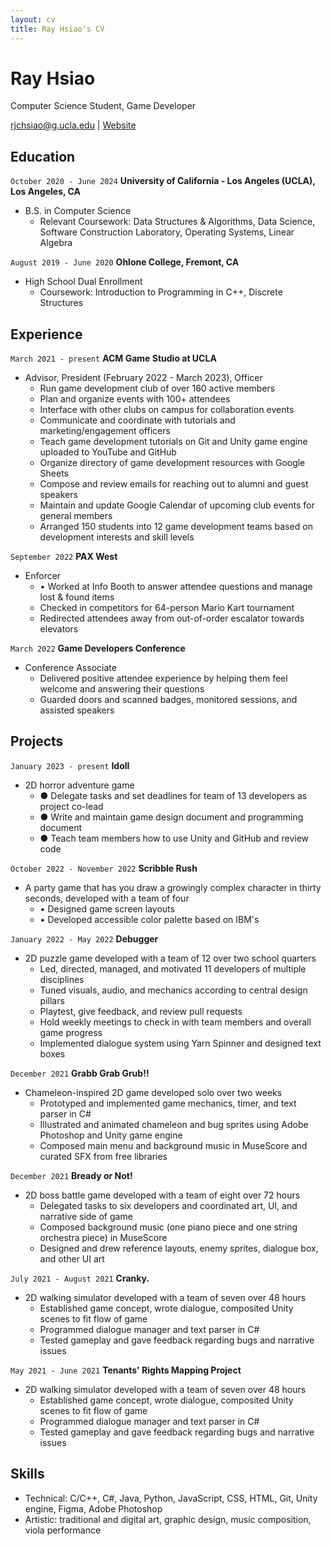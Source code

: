 ```yaml
---
layout: cv
title: Ray Hsiao's CV
---
```

# Ray Hsiao
Computer Science Student, Game Developer

<div id="webaddress">
<a href="rjchsiao@g.ucla.edu">rjchsiao@g.ucla.edu</a>
| <a href="https://rh5140.github.io/">Website</a>
</div>




## Education

`October 2020 - June 2024`
__University of California - Los Angeles (UCLA), Los Angeles, CA__
- B.S. in Computer Science
    - Relevant Coursework: Data Structures & Algorithms, Data Science, Software Construction Laboratory, Operating Systems, Linear Algebra

`August 2019 - June 2020`
__Ohlone College, Fremont, CA__
- High School Dual Enrollment
    - Coursework: Introduction to Programming in C++, Discrete Structures



## Experience

`March 2021 - present`
__ACM Game Studio at UCLA__
- Advisor, President (February 2022 - March 2023), Officer
    - Run game development club of over 160 active members
    - Plan and organize events with 100+ attendees
    - Interface with other clubs on campus for collaboration events
    - Communicate and coordinate with tutorials and marketing/engagement officers
    - Teach game development tutorials on Git and Unity game engine uploaded to YouTube and GitHub
    - Organize directory of game development resources with Google Sheets
    - Compose and review emails for reaching out to alumni and guest speakers
    - Maintain and update Google Calendar of upcoming club events for general members
    - Arranged 150 students into 12 game development teams based on development interests and skill levels

`September 2022`
__PAX West__
- Enforcer
    - • Worked at Info Booth to answer attendee questions and manage lost & found items
    - Checked in competitors for 64-person Mario Kart tournament
    - Redirected attendees away from out-of-order escalator towards elevators

`March 2022`
__Game Developers Conference__
- Conference Associate
    - Delivered positive attendee experience by helping them feel welcome and answering their questions
    - Guarded doors and scanned badges, monitored sessions, and assisted speakers

## Projects

`January 2023 - present`
__Idoll__
- 2D horror adventure game
    - ● Delegate tasks and set deadlines for team of 13 developers as project co-lead
    - ● Write and maintain game design document and programming document
    - ● Teach team members how to use Unity and GitHub and review code

`October 2022 - November 2022`
__Scribble Rush__
- A party game that has you draw a growingly complex character in thirty seconds, developed with a team of four
   - • Designed game screen layouts
   - • Developed accessible color palette based on IBM's

`January 2022 - May 2022`
__Debugger__
- 2D puzzle game developed with a team of 12 over two school quarters
    - Led, directed, managed, and motivated 11 developers of multiple disciplines
    - Tuned visuals, audio, and mechanics according to central design pillars
    - Playtest, give feedback, and review pull requests
    - Hold weekly meetings to check in with team members and overall game progress
    - Implemented dialogue system using Yarn Spinner and designed text boxes

`December 2021`
__Grabb Grab Grub!!__
- Chameleon-inspired 2D game developed solo over two weeks
    - Prototyped and implemented game mechanics, timer, and text parser in C#
    - Illustrated and animated chameleon and bug sprites using Adobe Photoshop and Unity game engine
    - Composed main menu and background music in MuseScore and curated SFX from free libraries

`December 2021`
__Bready or Not!__
- 2D boss battle game developed with a team of eight over 72 hours
    - Delegated tasks to six developers and coordinated art, UI, and narrative side of game
    - Composed background music (one piano piece and one string orchestra piece) in MuseScore
    - Designed and drew reference layouts, enemy sprites, dialogue box, and other UI art

`July 2021 - August 2021`
__Cranky.__
- 2D walking simulator developed with a team of seven over 48 hours
    - Established game concept, wrote dialogue, composited Unity scenes to fit flow of game
    - Programmed dialogue manager and text parser in C#
    - Tested gameplay and gave feedback regarding bugs and narrative issues

`May 2021 - June 2021`
__Tenants' Rights Mapping Project__
- 2D walking simulator developed with a team of seven over 48 hours
    - Established game concept, wrote dialogue, composited Unity scenes to fit flow of game
    - Programmed dialogue manager and text parser in C#
    - Tested gameplay and gave feedback regarding bugs and narrative issues

## Skills
- Technical: C/C++, C#, Java, Python, JavaScript, CSS, HTML, Git, Unity engine, Figma, Adobe Photoshop
- Artistic: traditional and digital art, graphic design, music composition, viola performance


<!-- ### Footer

Last updated: May 2013 -->


